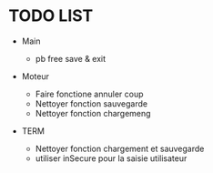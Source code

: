 # TODO LIST

- Main
    - pb free save & exit

- Moteur
    - Faire fonctione annuler coup
    - Nettoyer fonction sauvegarde
    - Nettoyer fonction chargemeng

- TERM 
    - Nettoyer fonction chargement et sauvegarde
    - utiliser inSecure pour la saisie utilisateur
